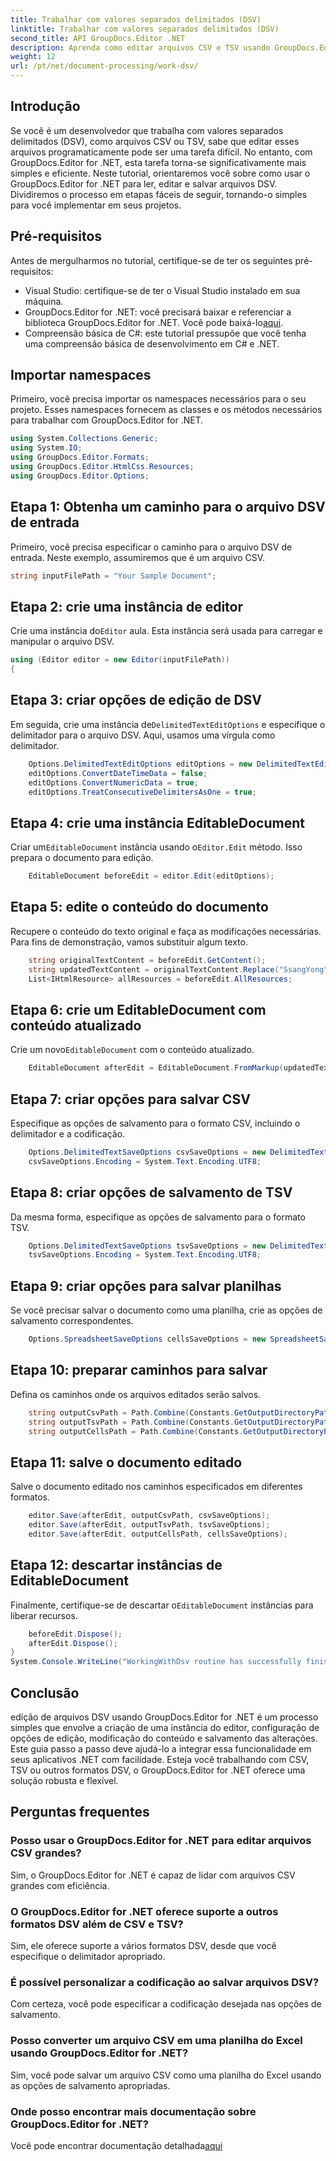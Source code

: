```yaml
---
title: Trabalhar com valores separados delimitados (DSV)
linktitle: Trabalhar com valores separados delimitados (DSV)
second_title: API GroupDocs.Editor .NET
description: Aprenda como editar arquivos CSV e TSV usando GroupDocs.Editor for .NET com este guia passo a passo. Melhore seus projetos .NET sem esforço.
weight: 12
url: /pt/net/document-processing/work-dsv/
---
```

## Introdução
Se você é um desenvolvedor que trabalha com valores separados delimitados (DSV), como arquivos CSV ou TSV, sabe que editar esses arquivos programaticamente pode ser uma tarefa difícil. No entanto, com GroupDocs.Editor for .NET, esta tarefa torna-se significativamente mais simples e eficiente. Neste tutorial, orientaremos você sobre como usar o GroupDocs.Editor for .NET para ler, editar e salvar arquivos DSV. Dividiremos o processo em etapas fáceis de seguir, tornando-o simples para você implementar em seus projetos.
## Pré-requisitos
Antes de mergulharmos no tutorial, certifique-se de ter os seguintes pré-requisitos:
- Visual Studio: certifique-se de ter o Visual Studio instalado em sua máquina.
-  GroupDocs.Editor for .NET: você precisará baixar e referenciar a biblioteca GroupDocs.Editor for .NET. Você pode baixá-lo[aqui](https://releases.groupdocs.com/editor/net/).
- Compreensão básica de C#: este tutorial pressupõe que você tenha uma compreensão básica de desenvolvimento em C# e .NET.
## Importar namespaces
Primeiro, você precisa importar os namespaces necessários para o seu projeto. Esses namespaces fornecem as classes e os métodos necessários para trabalhar com GroupDocs.Editor for .NET.
```csharp
using System.Collections.Generic;
using System.IO;
using GroupDocs.Editor.Formats;
using GroupDocs.Editor.HtmlCss.Resources;
using GroupDocs.Editor.Options;
```

## Etapa 1: Obtenha um caminho para o arquivo DSV de entrada
Primeiro, você precisa especificar o caminho para o arquivo DSV de entrada. Neste exemplo, assumiremos que é um arquivo CSV.
```csharp
string inputFilePath = "Your Sample Document";
```
## Etapa 2: crie uma instância de editor
 Crie uma instância do`Editor` aula. Esta instância será usada para carregar e manipular o arquivo DSV.
```csharp
using (Editor editor = new Editor(inputFilePath))
{
```
## Etapa 3: criar opções de edição de DSV
 Em seguida, crie uma instância de`DelimitedTextEditOptions` e especifique o delimitador para o arquivo DSV. Aqui, usamos uma vírgula como delimitador.
```csharp
    Options.DelimitedTextEditOptions editOptions = new DelimitedTextEditOptions(",");
    editOptions.ConvertDateTimeData = false;
    editOptions.ConvertNumericData = true;
    editOptions.TreatConsecutiveDelimitersAsOne = true;
```
## Etapa 4: crie uma instância EditableDocument
 Criar um`EditableDocument` instância usando o`Editor.Edit` método. Isso prepara o documento para edição.
```csharp
    EditableDocument beforeEdit = editor.Edit(editOptions);
```
## Etapa 5: edite o conteúdo do documento
Recupere o conteúdo do texto original e faça as modificações necessárias. Para fins de demonstração, vamos substituir algum texto.
```csharp
    string originalTextContent = beforeEdit.GetContent();
    string updatedTextContent = originalTextContent.Replace("SsangYong", "Chevrolet").Replace("Kyron", "Camaro");
    List<IHtmlResource> allResources = beforeEdit.AllResources;
```
## Etapa 6: crie um EditableDocument com conteúdo atualizado
 Crie um novo`EditableDocument` com o conteúdo atualizado.
```csharp
    EditableDocument afterEdit = EditableDocument.FromMarkup(updatedTextContent, allResources);
```
## Etapa 7: criar opções para salvar CSV
Especifique as opções de salvamento para o formato CSV, incluindo o delimitador e a codificação.
```csharp
    Options.DelimitedTextSaveOptions csvSaveOptions = new DelimitedTextSaveOptions(",");
    csvSaveOptions.Encoding = System.Text.Encoding.UTF8;
```
## Etapa 8: criar opções de salvamento de TSV
Da mesma forma, especifique as opções de salvamento para o formato TSV.
```csharp
    Options.DelimitedTextSaveOptions tsvSaveOptions = new DelimitedTextSaveOptions("\t");
    tsvSaveOptions.Encoding = System.Text.Encoding.UTF8;
```
## Etapa 9: criar opções para salvar planilhas
Se você precisar salvar o documento como uma planilha, crie as opções de salvamento correspondentes.
```csharp
    Options.SpreadsheetSaveOptions cellsSaveOptions = new SpreadsheetSaveOptions(SpreadsheetFormats.Xlsm);
```
## Etapa 10: preparar caminhos para salvar
Defina os caminhos onde os arquivos editados serão salvos.
```csharp
    string outputCsvPath = Path.Combine(Constants.GetOutputDirectoryPath(inputFilePath), Path.GetFileNameWithoutExtension(inputFilePath) + ".csv");
    string outputTsvPath = Path.Combine(Constants.GetOutputDirectoryPath(inputFilePath), Path.GetFileNameWithoutExtension(inputFilePath) + ".tsv");
    string outputCellsPath = Path.Combine(Constants.GetOutputDirectoryPath(inputFilePath), Path.GetFileNameWithoutExtension(inputFilePath) + ".xlsm");
```
## Etapa 11: salve o documento editado
Salve o documento editado nos caminhos especificados em diferentes formatos.
```csharp
    editor.Save(afterEdit, outputCsvPath, csvSaveOptions);
    editor.Save(afterEdit, outputTsvPath, tsvSaveOptions);
    editor.Save(afterEdit, outputCellsPath, cellsSaveOptions);
```
## Etapa 12: descartar instâncias de EditableDocument
 Finalmente, certifique-se de descartar o`EditableDocument` instâncias para liberar recursos.
```csharp
    beforeEdit.Dispose();
    afterEdit.Dispose();
}
System.Console.WriteLine("WorkingWithDsv routine has successfully finished");
```
## Conclusão
edição de arquivos DSV usando GroupDocs.Editor for .NET é um processo simples que envolve a criação de uma instância do editor, configuração de opções de edição, modificação do conteúdo e salvamento das alterações. Este guia passo a passo deve ajudá-lo a integrar essa funcionalidade em seus aplicativos .NET com facilidade. Esteja você trabalhando com CSV, TSV ou outros formatos DSV, o GroupDocs.Editor for .NET oferece uma solução robusta e flexível.
## Perguntas frequentes
### Posso usar o GroupDocs.Editor for .NET para editar arquivos CSV grandes?
Sim, o GroupDocs.Editor for .NET é capaz de lidar com arquivos CSV grandes com eficiência.
### O GroupDocs.Editor for .NET oferece suporte a outros formatos DSV além de CSV e TSV?
Sim, ele oferece suporte a vários formatos DSV, desde que você especifique o delimitador apropriado.
### É possível personalizar a codificação ao salvar arquivos DSV?
Com certeza, você pode especificar a codificação desejada nas opções de salvamento.
### Posso converter um arquivo CSV em uma planilha do Excel usando GroupDocs.Editor for .NET?
Sim, você pode salvar um arquivo CSV como uma planilha do Excel usando as opções de salvamento apropriadas.
### Onde posso encontrar mais documentação sobre GroupDocs.Editor for .NET?
 Você pode encontrar documentação detalhada[aqui](https://tutorials.groupdocs.com/editor/net/)